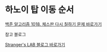 # 하노이 탑 이동 순서
[백준 알고리즘 1018. 체스판 다시 칠하기 문제 바로가기](https://www.acmicpc.net/problem/1018)



참고 블로그

[Stranger's LAB 블로그 바로가기](https://st-lab.tistory.com/101)